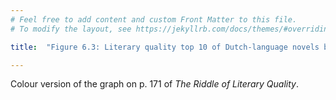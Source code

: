 ```yaml
---
# Feel free to add content and custom Front Matter to this file.
# To modify the layout, see https://jekyllrb.com/docs/themes/#overriding-theme-defaults

title:  "Figure 6.3: Literary quality top 10 of Dutch-language novels by female and male authors"

---
```

Colour version of the graph on p. 171 of *The Riddle of Literary Quality*.

<script src="https://d3js.org/d3.v6.min.js" defer></script>
<script src="https://d3js.org/d3-scale.v3.min.js" defer></script>
<script src="js/companion_utils_locale-nl.js" defer></script>
<script src="js/companion_utils_colors.js" defer></script>
<script src="js/companion_utils_svg2png.js" defer></script>

<script src="js/companion_chart_11-1_male-matthew.js" defer></script>

<div class="chart_float" id="chart_11-1_male-matthew"></div>
<div class="chart_float" id="chart_11-2_male-matthew-all"></div>

